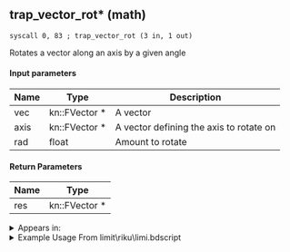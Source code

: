 ## trap_vector_rot* (math)

`syscall 0, 83 ; trap_vector_rot (3 in, 1 out)`

Rotates a vector along an axis by a given angle

#### Input parameters
| Name | Type | Description
|------|------|------------
| vec   | kn::FVector *   | A vector
| axis   | kn::FVector *   | A vector defining the axis to rotate on
| rad   | float   | Amount to rotate


#### Return Parameters
| Name | Type
|------|-----
| res   | kn::FVector *   


<details>
	<summary>Appears in:</summary>
| filename | Entity (obj)
|----------|-------------
| limit\riku\limi.bdscript       |           
| obj\B_AL110\b_al.bdscript       | ((B) Volcanic Lord’s lava pool)          
| obj\B_EX100\b_ex.bdscript       | ((B) Twilight Thorn)          
| obj\B_EX140\b_ex.bdscript       | ((B) Xigbar)          
| obj\B_EX140_LV99\b_ex.bdscript       | ((B99) Xigbar (Limit Cut))          
| obj\B_EX170_LAST\b_ex.bdscript       | ((B) Xemnas (Final))          
| obj\B_EX170_LAST_LV99\b_ex.bdscript       | ((B99) Xemnas (Final) (Limit Cut The World of Nothing)?)          
| obj\B_EX180\b_ex.bdscript       | ((?) Xemnas’s dragon (Throne))          
| obj\B_EX330\b_ex.bdscript       | ((F) Xemnas’s dragon (Flying))          
| obj\B_EX390\b_ex.bdscript       | ((B) Hooded Roxas)          
| obj\EH_G_EX120\g_ex.bdscript       | ((EH) Xemnas’s dragon missile (G_EX))          
| obj\G_EC129\g_ec.bdscript       | ()          
| obj\G_EX220\g_ex.bdscript       | ()          
| obj\G_EX220_G\g_ex.bdscript       | ()          
| obj\G_EX220_R\g_ex.bdscript       | ()          
| obj\G_EX250_1\g_ex.bdscript       | ()          
| obj\G_EX250_1_G\g_ex.bdscript       | ()          
| obj\G_EX250_1_R\g_ex.bdscript       | ()          
| obj\G_EX260\g_ex.bdscript       | ()          
| obj\G_EX260_G\g_ex.bdscript       | ()          
| obj\G_EX260_R\g_ex.bdscript       | ()          
| obj\G_EX900_COMBAT\g_ex.bdscript       | ()          
| obj\G_EX900_COMBAT_HARD\g_ex.bdscript       | ()          
| obj\G_EX900_FINAL\g_ex.bdscript       | ()          
| obj\G_EX900_FLIGHT\g_ex.bdscript       | ()          
| obj\G_EX900_FLIGHT_HARD\g_ex.bdscript       | ()          
| obj\G_EX903\g_ex.bdscript       | ()          
| obj\G_OA100\g_oa.bdscript       | ()          
| obj\G_OA200\g_oa.bdscript       | ()          
| obj\M_EX350_02\m_ex.bdscript       | ((M) Mushroom 2 (EX))          
| obj\M_EX680\m_ex.bdscript       | ((M) Devastator)          
| obj\M_EX680_HB\m_ex.bdscript       | ((M) Reckless)          
| obj\N_CM040_BTL\n_cm.bdscript       | ((N) Vexen (BTL) (CM))          
| obj\N_EX940_BTL\n_ex.bdscript       | ((N) Riku (coat) (BTL) (EX))          
| obj\P_EH000\p_eh.bdscript       | ((P) Riku)          
| obj\P_EH000_LAST\p_eh.bdscript       | ((P) Riku (final battle))          
| obj\P_EX100_KH1F\limi.bdscript       | ((P) Sora (Limit))          
| obj\P_EX100_NM_KH1F\limi.bdscript       | ((P) Sora (NM) (Limit))          
| obj\P_EX100_TR_KH1F\limi.bdscript       | ((P) Sora (TR) (Limit))          
| obj\P_EX100_WI_KH1F\limi.bdscript       | ((P) Sora (WI) (Limit))          
| obj\P_EX100_XM_KH1F\limi.bdscript       | ((P) Sora (XM) (Limit))          
| obj\P_LK020\p_lk.bdscript       | ((P) Donald (LK))          

</details>

<details>
	<summary>Example Usage From limit\riku\limi.bdscript</summary>
```plaintext
L4165:
 pushFromFSp 4
 pushFromFSp 72
 gosub 24, L1301
 eqz 
 jz L4428
 pushFromFSp 4
 pushFromPSp 32
 pushImmf 0
 syscall 1, 111 ; trap_obj_set_movement (3 in, 0 out)
 pushFromPSp 64
 gosub 24, L4495
 jz L4303
 pushFromPSp 32
 pushImmf 0
 pushImmf 1
 pushImmf 0
 pushImmf 1
 gosub 24, L1624
 pushFromPSp 32
 pushFromFSp 4
 syscall 1, 201 ; trap_obj_dir (1 in, 1 out)
 memcpyToSp 16, 80
 pushFromPSp 80
 pushImmf 6.283185
 syscall 0, 17 ; trap_random_getf (1 in, 1 out)
 syscall 0, 83 ; trap_vector_rot (3 in, 1 out)
 memcpyToSp 16, 96
 pushFromPSp 96
 memcpyToSp 16, 32
 pushFromFSp 4
 syscall 1, 88 ; trap_obj_target_pos (1 in, 1 out)
 memcpyToSp 16, 80
 pushFromPSp 80
 pushFromFSp 4
 syscall 1, 201 ; trap_obj_dir (1 in, 1 out)
 memcpyToSp 16, 96
 pushFromPSp 96
 pushImmf 100
 syscall 0, 36 ; trap_vector_mul (2 in, 1 out)
 memcpyToSp 16, 112
 pushFromPSp 112
 syscall 0, 4 ; trap_vector_add (2 in, 1 out)
 memcpyToSp 16, 128
 pushFromPSp 128
 memcpyToSp 16, 48
 pushFromPSp 48
 pushImm 4
 add 
 dup 
 fetchValue 0
 pushImmf -50
 addf 
 memcpy 0
 pushFromFSp 4
 pushFromPSp 48
 pushFromPSp 32
 pushFromPWp W0
 fetchValue 0
 pushFromFSpVal 0
 gosub 24, L4505
 pushFromPSp 64
 gosub 24, L6798
 jmp L4303
```
</details>

